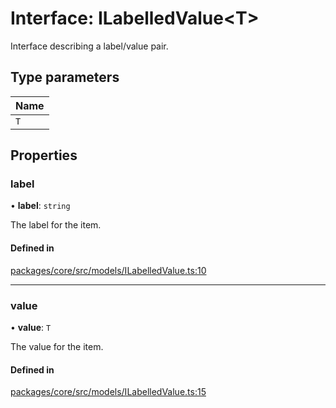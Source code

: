 # Interface: ILabelledValue\<T\>

Interface describing a label/value pair.

## Type parameters

| Name |
| :------ |
| `T` |

## Properties

### label

• **label**: `string`

The label for the item.

#### Defined in

[packages/core/src/models/ILabelledValue.ts:10](https://github.com/gtscio/framework/blob/ed1186b/packages/core/src/models/ILabelledValue.ts#L10)

___

### value

• **value**: `T`

The value for the item.

#### Defined in

[packages/core/src/models/ILabelledValue.ts:15](https://github.com/gtscio/framework/blob/ed1186b/packages/core/src/models/ILabelledValue.ts#L15)
